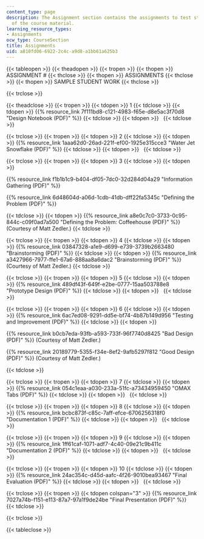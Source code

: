 ```yaml
---
content_type: page
description: The Assignment section contains the assignments to test students' understanding
  of the course material.
learning_resource_types:
- Assignments
ocw_type: CourseSection
title: Assignments
uid: a810fd06-6922-2c4c-a9d8-a1bb61a625b3
---
```


{{< tableopen >}}
{{< theadopen >}}
{{< tropen >}}
{{< thopen >}}
ASSIGNMENT #
{{< thclose >}}
{{< thopen >}}
ASSIGNMENTS
{{< thclose >}}
{{< thopen >}}
SAMPLE STUDENT WORK
{{< thclose >}}

{{< trclose >}}

{{< theadclose >}}
{{< tropen >}}
{{< tdopen >}}
1
{{< tdclose >}}
{{< tdopen >}}
{{% resource_link 7f111bd8-c121-4983-f65e-d8e5ac3f70d8 "Design Notebook (PDF)" %}}
{{< tdclose >}}
{{< tdopen >}}
 
{{< tdclose >}}

{{< trclose >}}
{{< tropen >}}
{{< tdopen >}}
2
{{< tdclose >}}
{{< tdopen >}}
{{% resource_link 1aaa62d0-26ad-221f-ef00-1925e315cce3 "Water Jet Snowflake (PDF)" %}}
{{< tdclose >}}
{{< tdopen >}}
 
{{< tdclose >}}

{{< trclose >}}
{{< tropen >}}
{{< tdopen >}}
3
{{< tdclose >}}
{{< tdopen >}}


{{% resource_link f1b1b1c9-b404-df05-7dc0-32d284d04a29 "Information Gathering (PDF)" %}}

{{% resource_link 6d48604d-a06d-1cdb-41db-dff22fa5345c "Defining the Problem (PDF)" %}}


{{< tdclose >}}
{{< tdopen >}}
{{% resource_link a8e0c7c0-3733-0c95-844c-c09f0ad7a500 "Defining the Problem: Coffeehouse (PDF)" %}} (Courtesy of Matt Zedler.)
{{< tdclose >}}

{{< trclose >}}
{{< tropen >}}
{{< tdopen >}}
4
{{< tdclose >}}
{{< tdopen >}}
{{% resource_link 03847328-a1e9-d699-e739-3739b2663480 "Brainstorming (PDF)" %}}
{{< tdclose >}}
{{< tdopen >}}
{{% resource_link a3427966-7977-ffe1-67a6-888aa8a6dac2 "Brainstorming (PDF)" %}} (Courtesy of Matt Zedler.)
{{< tdclose >}}

{{< trclose >}}
{{< tropen >}}
{{< tdopen >}}
5
{{< tdclose >}}
{{< tdopen >}}
{{% resource_link 489df43f-649f-e2be-0777-15aa503788e8 "Prototype Design (PDF)" %}}
{{< tdclose >}}
{{< tdopen >}}
 
{{< tdclose >}}

{{< trclose >}}
{{< tropen >}}
{{< tdopen >}}
6
{{< tdclose >}}
{{< tdopen >}}
{{% resource_link 6ac7ed08-9291-dd5e-bf74-4b87b149d956 "Testing and Improvement (PDF)" %}}
{{< tdclose >}}
{{< tdopen >}}


{{% resource_link b0cb7eda-93fb-a593-733f-96f7740d8425 "Bad Design (PDF)" %}} (Courtesy of Matt Zedler.)

{{% resource_link 20189779-5355-f34e-8ef2-9afb5297f812 "Good Design (PDF)" %}} (Courtesy of Matt Zedler.)


{{< tdclose >}}

{{< trclose >}}
{{< tropen >}}
{{< tdopen >}}
7
{{< tdclose >}}
{{< tdopen >}}
{{% resource_link 054c1eaa-a030-233a-51fc-a73434959450 "OMAX Tabs (PDF)" %}}
{{< tdclose >}}
{{< tdopen >}}
 
{{< tdclose >}}

{{< trclose >}}
{{< tropen >}}
{{< tdopen >}}
8
{{< tdclose >}}
{{< tdopen >}}
{{% resource_link bcbc873f-c85c-7aff-efce-6706256318f0 "Documentation 1 (PDF)" %}}
{{< tdclose >}}
{{< tdopen >}}
 
{{< tdclose >}}

{{< trclose >}}
{{< tropen >}}
{{< tdopen >}}
9
{{< tdclose >}}
{{< tdopen >}}
{{% resource_link 1ff61caf-1071-adf7-4c40-09e21c9b411c "Documentation 2 (PDF)" %}}
{{< tdclose >}}
{{< tdopen >}}
 
{{< tdclose >}}

{{< trclose >}}
{{< tropen >}}
{{< tdopen >}}
10
{{< tdclose >}}
{{< tdopen >}}
{{% resource_link 24ac354c-d45d-aafc-4f26-9010bea93467 "Final Evaluation (PDF)" %}}
{{< tdclose >}}
{{< tdopen >}}
 
{{< tdclose >}}

{{< trclose >}}
{{< tropen >}}
{{< tdopen colspan="3" >}}
{{% resource_link 7027a74b-f151-e113-87a7-97a1f9de24be "Final Presentation (PDF)" %}}  
{{< tdclose >}}

{{< trclose >}}

{{< tableclose >}}